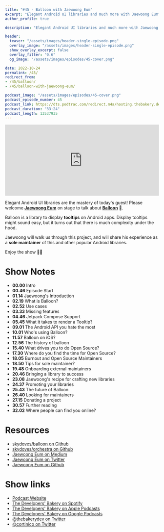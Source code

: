 ```yaml
---
title: "#45 - Balloon with Jaewoong Eum"
excerpt: "Elegant Android UI libraries and much more with Jaewoong Eum"
author_profile: true

description: "Elegant Android UI libraries and much more with Jaewoong Eum"

header:
  teaser: "/assets/images/header-single-episode.png"
  overlay_image: "/assets/images/header-single-episode.png"
  show_overlay_excerpt: false
  overlay_filter: "0.6"
  og_image: "/assets/images/episodes/45-cover.png"

date: 2022-10-24
permalink: /45/
redirect_from:
- /45/balloon/
- /45/balloon-with-jaewoong-eum/

podcast_image: "/assets/images/episodes/45-cover.png"
podcast_episode_number: 45
podcast_link: https://dts.podtrac.com/redirect.m4a/hosting.thebakery.dev/45-thedevelopersbakery-balloon.m4a
podcast_duration: "33:24"
podcast_length: 13537935
---
```


<iframe src="https://open.spotify.com/embed-podcast/show/4jV6Yoz7D38sZJlYMzJm3k" width="100%" height="232" frameborder="0" allowtransparency="true" allow="encrypted-media"></iframe>
            
Elegant Android UI libraries are the mastery of today's guest! Please welcome [**Jaewoong Eum**](https://twitter.com/github_skydoves) on stage to talk about [**Balloon**](https://github.com/skydoves/balloon) 🎈.

Balloon is a library to display **tooltips** on Android apps. Display tooltips might sound easy, but it turns out that there is much complexity under the hood.

Jaewoong will walk us through this project, and will share his experience as a **sole maintainer** of this and other popular Android libraries.

Enjoy the show 👨‍🍳

# Show Notes

- **00.00** Intro
- **00.46** Episode Start
- **01.14** Jaewoong's Introduction
- **02.19** What is Balloon?
- **02.52** Use cases
- **03.33** Missing features
- **04.46** Jetpack Compose Support
- **05.45** What it takes to render a Tooltip?
- **09.01** The Android API you hate the most
- **10.01** Who's using Balloon?
- **11.57** Balloon on iOS?
- **12.56** The history of balloon
- **15.40** What drives you to do Open Source?
- **17.30** Where do you find the time for Open Source?
- **18.05** Burnout and Open Source Maintainers
- **18.50** Tips for sole maintainer?
- **19.48** Onboarding external maintainers
- **20.46** Bringing a library to success
- **23.08** Jaewoong's recipe for crafting new libraries
- **24.37** Promoting your libraries
- **25.43** The future of Balloon
- **26.40** Looking for maintainers
- **27.15** Donating a project
- **30.57** Further reading
- **32.02** Where people can find you online?

# Resources

* <i class="fab fa-github"></i> [skydoves/balloon on Github](https://github.com/skydoves/balloon)
* <i class="fab fa-github"></i> [skydoves/orchestra on Github](https://github.com/skydoves/orchestra#balloon)
* <i class="fab fa-medium"></i> [Jaewoong Eum on Medium](https://skydoves.medium.com/)
* <i class="fab fa-twitter"></i> [Jaewoong Eum on Twitter](https://twitter.com/github_skydoves)
* <i class="fab fa-github"></i> [Jaewoong Eum on Github](https://github.com/skydoves)

# Show links

* <i class="fas fa-link"></i> [Podcast Website](https://thebakery.dev)
* <i class="fab fa-spotify"></i> [The Developers' Bakery on Spotify](https://open.spotify.com/show/4jV6Yoz7D38sZJlYMzJm3k?si=AL3ske_0R_CKlEScMhYhug)
* <i class="fas fa-podcast"></i> [The Developers' Bakery on Apple Podcasts](https://podcasts.apple.com/us/podcast/the-developers-bakery/id1542849034)
* <i class="fab fa-google-play"></i> [The Developers' Bakery on Google Podcasts](https://podcasts.google.com/feed/aHR0cHM6Ly90aGViYWtlcnkuZGV2L3BvZGNhc3QueG1s)
* <i class="fab fa-twitter"></i> [@thebakerydev on Twitter](https://twitter.com/thebakerydev)
* <i class="fab fa-twitter"></i> [@cortinico on Twitter](https://twitter.com/cortinico)